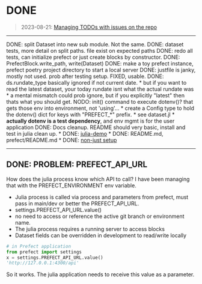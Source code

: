 # DONE
>2023-08-21: [Managing TODOs with issues on the repo](https://github.com/mahiki/PrefectInterfaces.jl/issues)

----------
DONE: split Dataset into new sub module. Not the same.
DONE: dataset tests, more detail on split paths. file exist on expected paths
DONE: redo all tests, can initialize prefect or just create blocks by constructor.
DONE: PrefectBlock.write_path, write(Dataset)
DONE: make a toy prefect instance, prefect poetry project directory to start a local server
DONE: justfile is janky, mostly not used. prob after testing setup. FIXED, usable.
DONE: ds.rundate_type basically ignored if not current date.
    * but if you want to read the latest dataset, your today rundate isnt what the actual rundate was
    * a mental mismatch could prob ignore, but if you explicitly "latest" then thats what you should get.
NODO: init() command to execute dotenv()? that gets those env into environment, not 'using'...
    * create a Config type to hold the dotenv() dict for keys with "PREFECT_*" prefix. 
    * see dataset.jl
    * **actually dotenv is a test dependency**, and env mgmt is for the user application
DONE: Docs cleanup. README should very basic, install and test in julia clean up.
    * DONE: [julia-demo](../julia-demo/Julia-demo.md)
    * DONE: README.md, prefect/README.md
    * DONE: [non-just setup](../prefect/setup-without-justfile.md)

----------
## DONE: PROBLEM: PREFECT_API_URL
How does the julia process know which API to call?  I have been managing that with the PREFECT_ENVIRONMENT env variable.

* Julia process is called via process and parameters from prefect, must pass in main/dev or better the PREFECT_API_URL.
* settings.PREFECT_API_URL.value()
* no need to access or reference the active git branch or environment name.
* The julia process requires a running server to access blocks
* Dataset fields can be overridden in development to read/write locally

```py
# in Prefect application
from prefect import settings
x = settings.PREFECT_API_URL.value()
'http://127.0.0.1:4300/api'
```
So it works. The julia application needs to receive this value as a parameter.
